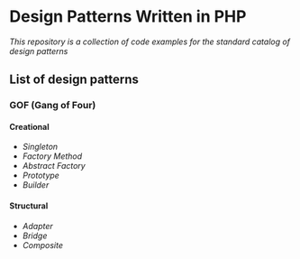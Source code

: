 # Design Patterns Written in PHP
*This repository is a collection of code examples for the standard catalog of design patterns*

## List of design patterns
### GOF (Gang of Four)
#### Creational
 - *Singleton*
 - *Factory Method*
 - *Abstract Factory*
 - *Prototype*
 - *Builder*
#### Structural
 - *Adapter*
 - *Bridge*
 - *Composite*

